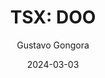 ---
type: "report"
paper: "DOO_Gustavo_Gongora.pdf"
author: "Gustavo Gongora"
company: "BRP Inc"
date: "2024-03-03"
summary: "BRP Inc (“BRP” or the “Company”) is a Canadian Powersports manufacturer operating under the brands Sea-Doo, Can-Am, Ski-Doo, Rotax, Lynx, Alumacraft, Manitou, and Quintrex. The company sells its products through its loyal network of nearly 3000 dealers in over 130 countries and is a market leader ininnovation and product performance."
title: "TSX: DOO"
---